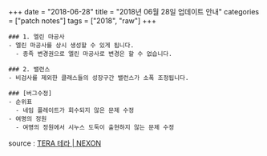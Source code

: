 +++
date = "2018-06-28"
title = "2018년 06월 28일 업데이트 안내"
categories = ["patch notes"]
tags = ["2018", "raw"]
+++

```
### 1. 엘린 마공사
- 엘린 마공사를 상시 생성할 수 있게 됩니다.
  - 종족 변경권으로 엘린 마공사로 변경은 할 수 없습니다.

### 2. 밸런스
- 비검사를 제외한 클래스들의 성장구간 밸런스가 소폭 조정됩니다.

### [버그수정]
- 순위표
  - 네임 플레이트가 회수되지 않은 문제 수정
- 여명의 정원
  - 여명의 정원에서 시누스 도둑이 출현하지 않는 문제 수정
```

source : [TERA 테라 | NEXON](http://tera.nexon.com/news/update/view.aspx?n4articlesn=341)
